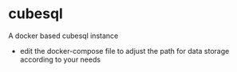 # cubesql
A docker based cubesql instance
- edit the docker-compose file to adjust the path for data storage according to your needs
